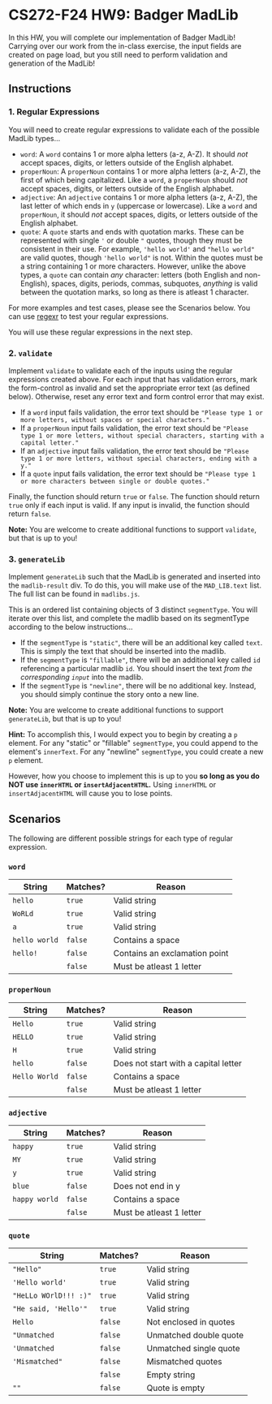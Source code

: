 # CS272-F24 HW9: Badger MadLib

In this HW, you will complete our implementation of Badger MadLib! Carrying over our work from the in-class exercise, the input fields are created on page load, but you still need to perform validation and generation of the MadLib!

## Instructions

### 1. Regular Expressions

You will need to create regular expressions to validate each of the possible MadLib types...

 - `word`: A `word` contains 1 or more alpha letters (a-z, A-Z). It should *not* accept spaces, digits, or letters outside of the English alphabet.
 - `properNoun`: A `properNoun` contains 1 or more alpha letters (a-z, A-Z), the first of which being capitalized. Like a `word`, a `properNoun` should *not* accept spaces, digits, or letters outside of the English alphabet.
 - `adjective`: An `adjective` contains 1 or more alpha letters (a-z, A-Z), the last letter of which ends in `y` (uppercase or lowercase). Like a `word` and `properNoun`, it should *not* accept spaces, digits, or letters outside of the English alphabet.
 - `quote`: A `quote` starts and ends with quotation marks. These can be represented with single `'` or double `"` quotes, though they must be consistent in their use. For example, `'hello world'` and `"hello world"` are valid quotes, though `'hello world"` is not. Within the quotes must be a string containing 1 or more characters. However, unlike the above types, a `quote` can contain *any* character: letters (both English and non-English), spaces, digits, periods, commas, subquotes, *anything* is valid between the quotation marks, so long as there is atleast 1 character.

For more examples and test cases, please see the Scenarios below. You can use [regexr](https://regexr.com/) to test your regular expressions.

You will use these regular expressions in the next step.

### 2. `validate`

Implement `validate` to validate each of the inputs using the regular expressions created above. For each input that has validation errors, mark the form-control as invalid and set the appropriate error text (as defined below). Otherwise, reset any error text and form control error that may exist.

 - If a `word` input fails validation, the error text should be `"Please type 1 or more letters, without spaces or special characters."`
 - If a `properNoun` input fails validation, the error text should be `"Please type 1 or more letters, without special characters, starting with a capital letter."`
 - If an `adjective` input fails validation, the error text should be `"Please type 1 or more letters, without special characters, ending with a y."`
 - If a `quote` input fails validation, the error text should be `"Please type 1 or more characters between single or double quotes."`

Finally, the function should return `true` or `false`. The function should return `true` only if each input is valid. If any input is invalid, the function should return `false`.

**Note:** You are welcome to create additional functions to support `validate`, but that is up to you!

### 3. `generateLib`

Implement `generateLib` such that the MadLib is generated and inserted into the `madlib-result` div. To do this, you will make use of the `MAD_LIB.text` list. The full list can be found in `madlibs.js`.

This is an ordered list containing objects of 3 distinct `segmentType`. You will iterate over this list, and complete the madlib based on its segmentType according to the below instructions...
 - If the `segmentType` is `"static"`, there will be an additional key called `text`. This is simply the text that should be inserted into the madlib.
 - If the `segmentType` is `"fillable"`, there will be an additional key called `id` referencing a particular madlib `id`. You should insert the text *from the corresponding `input`* into the madlib.
 - If the `segmentType` is `"newline"`, there will be no additional key. Instead, you should simply continue the story onto a new line.

**Note:** You are welcome to create additional functions to support `generateLib`, but that is up to you!

**Hint:** To accomplish this, I would expect you to begin by creating a `p` element. For any "static" or "fillable" `segmentType`, you could append to the element's `innerText`. For any "newline" `segmentType`, you could create a new `p` element.

However, how you choose to implement this is up to you **so long as you do NOT use `innerHTML` or `insertAdjacentHTML`.** Using `innerHTML` or `insertAdjacentHTML` will cause you to lose points.

## Scenarios

The following are different possible strings for each type of regular expression.

### `word`

| String | Matches? | Reason |
| --- | --- | --- |
| `hello` | `true` | Valid string |
| `WoRLd` | `true` | Valid string |
| `a` | `true` | Valid string |
| `hello world` | `false` | Contains a space |
| `hello!` | `false` | Contains an exclamation point |
| | `false` | Must be atleast 1 letter |

### `properNoun`

| String | Matches? | Reason |
| --- | --- | --- |
| `Hello` | `true` | Valid string |
| `HELLO` | `true` | Valid string |
| `H` | `true` | Valid string |
| `hello` | `false` |  Does not start with a capital letter |
| `Hello World` | `false` | Contains a space |
|  | `false` |  Must be atleast 1 letter |

### `adjective`
| String | Matches? | Reason |
| --- | --- | --- |
| `happy` | `true` | Valid string |
| `MY` | `true` | Valid string |
| `y` | `true` | Valid string |
| `blue` | `false` | Does not end in y |
| `happy world` | `false` | Contains a space |
|  | `false` |  Must be atleast 1 letter |

### `quote`
| String | Matches? | Reason |
| --- | --- | --- |
| `"Hello"` | `true` | Valid string |
| `'Hello world'` | `true` | Valid string |
| `"HeLLo WOrlD!!! :)"` | `true` | Valid string |
| `"He said, 'Hello'"` | `true` | Valid string |
| `Hello` | `false` | Not enclosed in quotes |
| `"Unmatched` | `false` | Unmatched double quote |
| `'Unmatched` | `false` | Unmatched single quote |
| `'Mismatched"` | `false` | Mismatched quotes |
|  | `false` | Empty string |
| `""` | `false` | Quote is empty |
